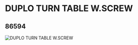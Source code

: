 # DUPLO TURN TABLE W.SCREW
## 86594
![DUPLO TURN TABLE W.SCREW](https://lc-www-live-s.legocdn.com/media/bricks/5/2/4538975.jpg)